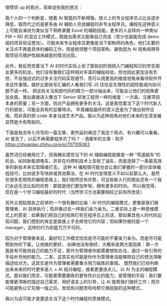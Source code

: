 很赞同 up 的观点，简单说些我的想法：

我个人的一个判断是，随着 AI 智能的不断增强，狭义上的专业程序员占比会逐步降低，取而代之的是更多由 AI 辅助人完成编程的非专业程序员。编程在这种意义上可能会演进为类似当下熟练掌握 Excel 的辅助技能。更多的人会转向一种类似 PM + RD 的混合工作模式，既提出需求又能够自己完成（至少也是能完成 demo 级的项目验证想法）。可能未来专业程序员更像是当下架构师的角色，他们主要的关注点不再是具体的编码工作，而是统领整个项目架构，避免因为 AI 视角局限导致项目可维护性越来越差的情况出现。

此外，我反而觉着当下 AI 的时代实际上给了那些初阶刚刚入门编程知识的学生朋友更多的机会。他们没有像我们这样相对丰富的编程经验，但也因此更加没有负担，不会强迫式的过多关注代码实现细节，而可以用更高的维度视角来看待软件开发这件事情。就好比那些写汇编的人看我们写 JS 往往会生理性的因性能或内存问题不适一样。
把这些关注局部代码的精力一部分抽出来，可能会让他们的视角更加全面。类似直接进入像当下 Senior 研发工程师一样的维度：一方面，注重项目本身的质量；另一方面，则对产品拥有更多的关注。这是我觉着当下这个时代新入行的朋友，可能会具有的显著特点。
毕竟编程最终的意义还是为了做出软件应用，而非真的把 code 本身当成艺术产品。我以为这种视角对他们未来的生涯发展显然是大有帮助的。


下面是我去年七月写的一篇文章，更外延的阐述了我这个观点，有兴趣可以看看。
AI 普及了，以后不再需要程序员了吗？ - 酒嘉年的文章 - 知乎
https://zhuanlan.zhihu.com/p/707109363

 虽然词已经被用烂了，但我确实感觉当下的 AI 辅助编程就像是一种 “弯道超车”的机会。如同新能源电车，并非在内燃机技术上击败了油车，而是选择了一条更高效率的新技术来实现降维打击。
这种 AI 编程很可能也会让我们掌握的一部分具体编程技巧，比如说手写快排或其他算法，在 AI 时代变得意义不如以前那么大。虽然在很多宏观性的编程思维上，我们依然还有优势，可这些新入行的朋友还有一个我们永远无法比拟的优势：那就是他们更加年轻，拥有更多的时间。
所以我觉得，现在是一个学习编程最好的时代（当然学习方法需要相较之前有所改变）

另外又想起朋友之前举的一个很有趣的比喻：AI 时代的编程模式，更像是我们做管理者，AI 具体执行；而非像过去一样我们亲力亲为。二者实际上是一种思维模式上的质变：如果我们把自己的视角钉死在程序员上的话，那如果其他人的代码出现问题，我们想到的肯定是直接上手去修改它的内容；但如果你做的是一个 manager，这样的行为却是万万不可的。

因为对于管理者来说，最好的工作模式恰恰是尽可能的不要亲力亲为。而是尽可能帮助你的下属，让他做的更好。
如果他没有做好，大概率是两方面因素：第一方面是有可能他自己的能力不足，那作为管理者你就需要想到办法，通过一些引导的手段补充他的能力。二来，这其实也可能是你作为管理者没能够把自己的想法清晰描述给对方。这其实是作为管理者需要重点努力锻炼的事情。
既然我们已经判断出来未来的时代更多是人 + AI 结对编程，或者更激进点儿，以 AI 为主的编程模式。那对我们而言，可能更需要磨练的更有性价比的能力，是管理的手段：我们要能够更清晰的描述自己需求，用好语言上的引导，让 AI 能帮我们做好工作；而尽可能避免让它先做一版之后，发现有问题苦哈哈帮它擦屁股的这种模式。

我以为这可能才是更适合当下这个时代编程的思维模式。
